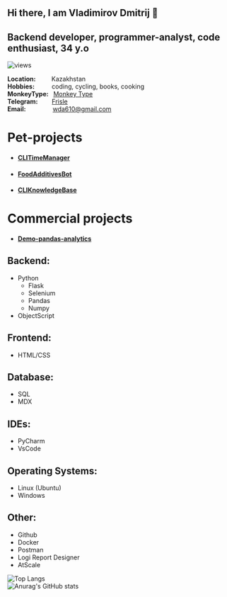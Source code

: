 ## Hi there, I am Vladimirov Dmitrij 👋

## Backend developer, programmer-analyst, code enthusiast, 34 y.o
![views](https://hits.dwyl.com/diplomatgmg/Frisle.svg)

**Location:** &ensp;&ensp;&ensp;&ensp; Kazakhstan<br>
**Hobbies:** &ensp;&ensp;&ensp;&ensp;&ensp;coding, cycling, books, cooking<br>
**MonkeyType:** &ensp;[Monkey Type](https://monkeytype.com/profile/Frisle)<br>
**Telegram:** &ensp;&ensp;&ensp;&ensp;[Frisle](https://t.me/Frisle)<br>
**Email:** &ensp;&ensp;&ensp;&ensp;&ensp;&ensp; &ensp; wda610@gmail.com<br>

# Pet-projects
- #### [CLITimeManager](https://github.com/Frisle/CLITimeManager)
- #### [FoodAdditivesBot](https://github.com/Frisle/Food_additives_bot)
- #### [CLIKnowledgeBase](https://github.com/Frisle/CLIKnowledgeBase)

# Commercial projects
- #### [Demo-pandas-analytics](https://github.com/Frisle/Demo-Pandas-Analytics_InterSystems)

## Backend:
- Python
  - Flask
  - Selenium
  - Pandas
  - Numpy
- ObjectScript

## Frontend:
- HTML/CSS

## Database:
- SQL
- MDX

## IDEs:
- PyCharm
- VsCode

## Operating Systems:
- Linux (Ubuntu)
- Windows

## Other:
- Github
- Docker
- Postman
- Logi Report Designer
- AtScale


![Top Langs](https://github-readme-stats.vercel.app/api/top-langs/?username=Frisle&layout=compact)<br>
![Anurag's GitHub stats](https://github-readme-stats.vercel.app/api?username=Frisle&show_icons=true&bg_color=00000000)

